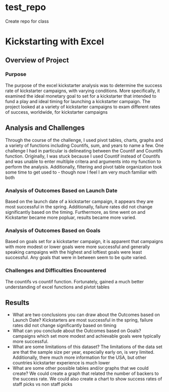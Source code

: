 # test_repo
Create repo for class 
# Kickstarting with Excel

## Overview of Project

### Purpose

The purpose of the excel kickstarter analysis was to determine the success rate of kickstarter campaigns, with varying conditions.  More specifically, it examined the ideal monetary goal to set for a kickstarter that intended to fund a play and ideal timing for launching a kickstarter campaign.  The project looked at a variety of kickstarter campaigns to exam different rates of success, worldwide, for kickstarter campaigns
## Analysis and Challenges
Through the course of the challenge, I used pivot tables, charts, graphs and a variety of functions including Countifs, sum, and years to name a few. 
One challenge I had in particular is delineating between the Countif and Countifs function.  Originally, I was stuck because I used Countif instead of Countifs and was unable to enter multilple critera and arguments into my function to perform the analysis.  Additionally, filtering and pivot table organization took some time to get used to - though now I feel I am very much familiar with both

### Analysis of Outcomes Based on Launch Date

Based on the launch date of a kickstarter campaign, it appears they are most successful in the spring.  Additionally, failure rates did not change significantly based on the timing.  Furthermore, as time went on and Kickstarter became more popluar, results became more varied.
### Analysis of Outcomes Based on Goals
Based on goals set for a kickstarter campaign, it is apparent that campaigns with more modest or lower goals were more successful and generally speaking campaigns with the highest and loftiest goals were least successful.  Any goals that were in between seem to be quite varied.
### Challenges and Difficulties Encountered
The countifs vs countif function.  Fortunately, gained a much better understanding of excel functions and pivtot tables

## Results

- What are two conclusions you can draw about the Outcomes based on Launch Date?
Kickstarters are most successful in the spring, failure rates did not change significantly based on timing
- What can you conclude about the Outcomes based on Goals?
campaigns which set more modest and achievable goals were typically more successful.  
- What are some limitations of this dataset?
The limitations of the data set are that the sample size per year, especially early on, is very limited.  Additionally, there much more information for the USA, but other countries kickstarter experience is much lower
- What are some other possible tables and/or graphs that we could create?
We could create a graph that related the number of backers to the success rate.  We could also create a chart to show success rates of staff picks vs non staff picks
